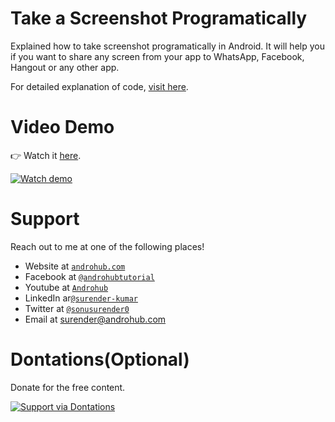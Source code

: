 # Take a Screenshot Programatically
Explained how to take screenshot programatically in Android. It will help you if you want to share any screen from your app to WhatsApp, Facebook, Hangout or any other app.

For detailed explanation of code, [visit here](http://www.androhub.com/take-a-screenshot-programmatically-in-android/).

# Video Demo
👉 Watch it <a href="https://youtu.be/TkUSd-AnIAs">here</a>.
<br>

[![Watch demo](http://i3.ytimg.com/vi/TkUSd-AnIAs/hqdefault.jpg)](https://youtu.be/TkUSd-AnIAs)

# Support
Reach out to me at one of the following places!

- Website at <a href="http://www.androhub.com/" target="_blank">`androhub.com`</a>
- Facebook at <a href="https://www.facebook.com/androhubtutorial/" target="_blank">`@androhubtutorial`</a>
- Youtube at <a href="https://www.youtube.com/channel/UCHJh3E9mtRzbM3WVVl9glJg" target="_blank">`Androhub`</a>
- LinkedIn ar<a href="https://www.linkedin.com/in/surender-kumar-681472a8?originalSubdomain=in" target="_blank">`@surender-kumar`</a>
- Twitter at <a href="https://twitter.com/sonusurender0/" target="_blank">`@sonusurender0`</a>
- Email at surender@androhub.com

# Dontations(Optional)
Donate for the free content.
<br>

[![Support via Dontations](https://www.paypalobjects.com/en_GB/i/btn/btn_donateCC_LG.gif)](https://www.paypal.com/cgi-bin/webscr?cmd=_donations&business=sonu.surendra0%40gmail.com&currency_code=USD&source=url)
